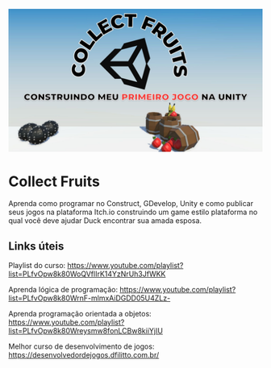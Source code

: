 ![Collectfruits](https://github.com/dfilitto/UnityCollectFruits/blob/main/COLLECT%20FRUITS.jpg)
# Collect Fruits

Aprenda como programar no Construct, GDevelop, Unity e como publicar seus jogos na plataforma Itch.io construindo um game estilo plataforma no qual você deve ajudar Duck encontrar sua amada esposa.

## Links úteis

Playlist do curso: https://www.youtube.com/playlist?list=PLfvOpw8k80WoQVflIrK14YzNrUh3JfWKK

Aprenda lógica de programação: https://www.youtube.com/playlist?list=PLfvOpw8k80WrnF-mlmxAiDGDD05U4ZLz-

Aprenda programação orientada a objetos: https://www.youtube.com/playlist?list=PLfvOpw8k80Wreysmw8fonLCBw8kiiYjIU

Melhor curso de desenvolvimento de jogos: https://desenvolvedordejogos.dfilitto.com.br/


